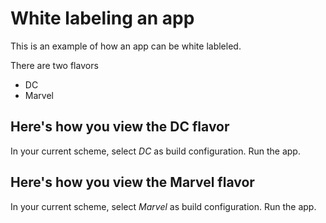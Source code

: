 
# White labeling an app

This is an example of how an app can be white lableled. 

There are two flavors
- DC
- Marvel

Here's how you view the DC flavor
---
In your current scheme, select *DC* as build configuration. Run the app.

Here's how you view the Marvel flavor
---
In your current scheme, select *Marvel* as build configuration. Run the app.




